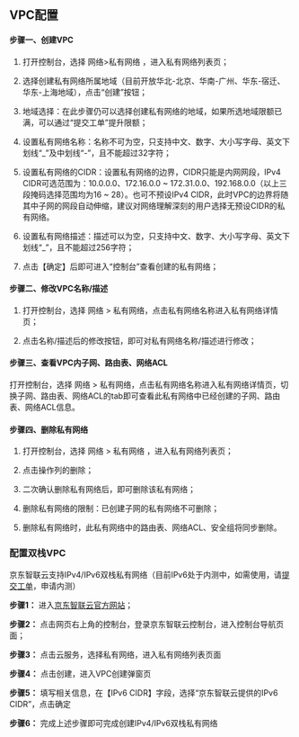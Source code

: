 ## **VPC配置**

#### **步骤一、创建VPC**

1. 打开控制台，选择 网络>私有网络 ，进入私有网络列表页；

2. 选择创建私有网络所属地域（目前开放华北-北京、华南-广州、华东-宿迁、华东-上海地域），点击“创建”按钮；

3. 地域选择：在此步骤仍可以选择创建私有网络的地域，如果所选地域限额已满，可以通过“提交工单”提升限额；

4. 设置私有网络名称：名称不可为空，只支持中文、数字、大小写字母、英文下划线“_”及中划线“-”，且不能超过32字符；

5. 设置私有网络的CIDR：设置私有网络的边界，CIDR只能是内网网段，IPv4 CIDR可选范围为：10.0.0.0、172.16.0.0 ~ 172.31.0.0、192.168.0.0（以上三段掩码选择范围均为16 ~ 28）。也可不预设IPv4 CIDR，此时VPC的边界将随其中子网的网段自动伸缩，建议对网络理解深刻的用户选择无预设CIDR的私有网络。

6. 设置私有网络描述：描述可以为空，只支持中文、数字、大小写字母、英文下划线“_”，且不能超过256字符；

7. 点击【确定】后即可进入“控制台”查看创建的私有网络；



#### **步骤二、修改VPC名称/描述**

1. 打开控制台，选择 网络 > 私有网络，点击私有网络名称进入私有网络详情页；

2. 点击名称/描述后的修改按钮，即可对私有网络名称/描述进行修改；



#### **步骤三、查看VPC内子网、路由表、网络ACL**

打开控制台，选择 网络 > 私有网络，点击私有网络名称进入私有网络详情页，切换子网、路由表、网络ACL的tab即可查看此私有网络中已经创建的子网、路由表、网络ACL信息。



#### **步骤四、删除私有网络**

1. 打开控制台，选择 网络 > 私有网络 ，进入私有网络列表页；

2. 点击操作列的删除；

3. 二次确认删除私有网络后，即可删除该私有网络；

4. 删除私有网络的限制：已创建子网的私有网络不可删除；

5. 删除私有网络时，此私有网络中的路由表、网络ACL、安全组将同步删除。

### **配置双栈VPC**
京东智联云支持IPv4/IPv6双栈私有网络（目前IPv6处于内测中，如需使用，请[提交工单](https://ticket.jdcloud.com/applyorder/submit)，申请内测）

**步骤1：** 进入[京东智联云官方网站](https://www.jdcloud.com/)；

**步骤2：** 点击网页右上角的控制台，登录京东智联云控制台，进入控制台导航页面；

**步骤3：** 点击云服务，选择私有网络，进入私有网络列表页面

**步骤4：** 点击创建，进入VPC创建弹窗页

**步骤5：** 填写相关信息，在【IPv6 CIDR】字段，选择“京东智联云提供的IPv6 CIDR”，点击确定

**步骤6：** 完成上述步骤即可完成创建IPv4/IPv6双栈私有网络
